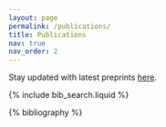 ```yaml
---
layout: page
permalink: /publications/
title: Publications
nav: true
nav_order: 2
---
```


Stay updated with latest preprints [here](https://scholar.google.com/citations?user=n3zwPHkAAAAJ&hl=en). 

<!-- Bibsearch Feature -->

{% include bib_search.liquid %}

<div class="publications">

{% bibliography %}

</div>
